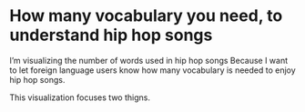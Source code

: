 <h1> How many vocabulary you need, to understand hip hop songs</h1>

<div>I’m visualizing the number of words used in hip hop songs 
Because I want to let foreign language users know how many vocabulary is needed to enjoy hip hop songs.<div>


<p>This visualization focuses two thigns.</p>

